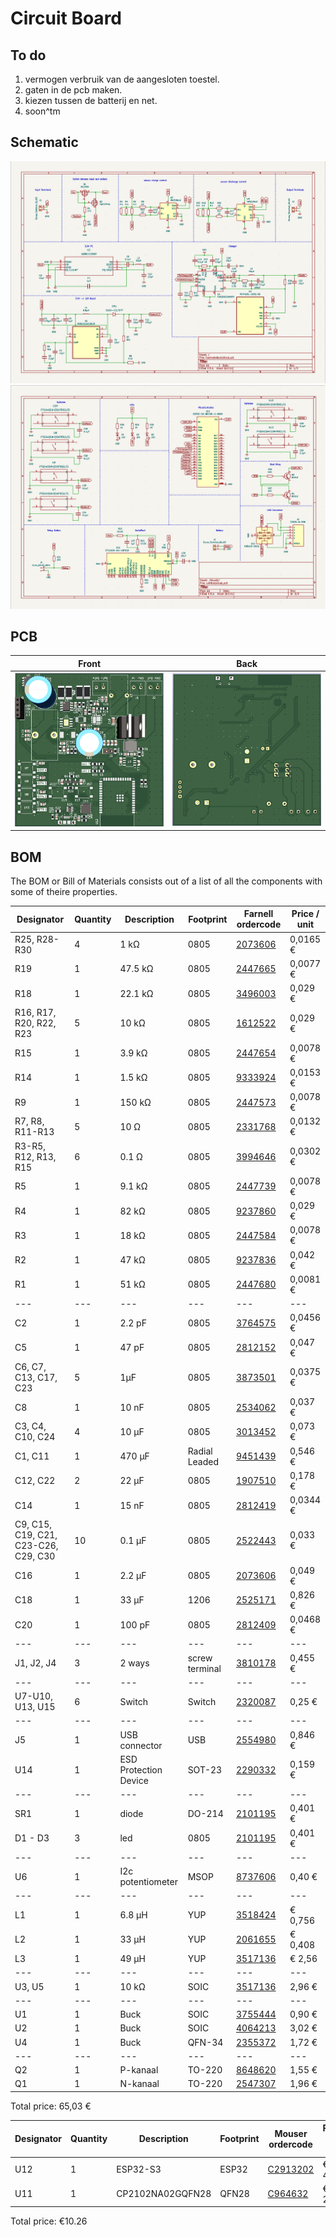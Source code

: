 # Circuit Board

## To do

1. vermogen verbruik van de aangesloten toestel.
2. gaten in de pcb maken.
3. kiezen tussen de batterij en net.
4. soon^tm

## Schematic

![SchematicPage1](img/schematic-page-1.png)
![SchematicPage2](img/schematic-page-2.png)

## PCB

| Front | Back |
|---|---|
| ![PCB front](img/frontPCB.png) | ![PCB Back](img/backPCB.png) |

## BOM

The BOM or Bill of Materials consists out of a list of all the components with some of theire properties. 

| Designator | Quantity | Description | Footprint | Farnell ordercode | Price / unit |
|---|---|---|---|---|---|
| R25, R28-R30 | 4 | 1 kΩ | 0805 | [2073606](https://be.farnell.com/multicomp/mcmr08x1001ftl/res-1k-1-0-125w-0805-ceramic/dp/2073606) | 0,0165 € |
| R19 | 1 | 47.5 kΩ | 0805 | [2447665](https://be.farnell.com/multicomp/mcwr08x4752ftl/res-47k5-1-0-125w-thick-film/dp/2447665) | 0,0077 € |
| R18 | 1 | 22.1 kΩ | 0805 | [3496003](https://be.farnell.com/yageo/rc0805fr-0722k1l/res-22k1-1-0-125w-0805-thick-film/dp/3496003) | 0,029 € |
| R16, R17, R20, R22, R23 | 5 | 10 kΩ | 0805 | [1612522](https://be.farnell.com/bourns/cr0805-fx-1002elf/res-10k-1-0-125w-0805-thick-film/dp/1612522) | 0,029 € |
| R15 | 1 | 3.9 kΩ | 0805 | [2447654](https://be.farnell.com/multicomp/mcwr08x3901ftl/res-3k9-1-0-125w-thick-film/dp/2447654) | 0,0078 € |
| R14 | 1 | 1.5 kΩ | 0805 | [9333924](https://be.farnell.com/multicomp/mc01w080551k5/res-1k5-5-0-1w-0805-thick-film/dp/9333924) | 0,0153 € |
| R9 | 1 | 150 kΩ | 0805 | [2447573](https://be.farnell.com/multicomp/mcwr08x1503ftl/res-150k-1-0-125w-thick-film/dp/2447573) | 0,0078 € |
| R7, R8, R11-R13 | 5 | 10 Ω | 0805 | [2331768](https://be.farnell.com/te-connectivity/crgh0805j10r/res-10r-5-0-33w-0805-thick-film/dp/2331768) | 0,0132 € |
| R3-R5, R12, R13, R15 | 6 | 0.1 Ω | 0805 | [3994646](https://be.farnell.com/walsin/ww08xr100ftl/res-r100-0-125w-0805-thick-film/dp/3994646?st=shunt%20resistor) | 0,0302 € |
| R5 | 1 | 9.1 kΩ | 0805 | [2447739](https://be.farnell.com/multicomp/mcwr08x9101ftl/res-9k1-1-0-125w-thick-film/dp/2447739) | 0,0078 € |
| R4 | 1 | 82 kΩ | 0805 | [9237860](https://be.farnell.com/yageo/rc0805fr-0782kl/res-82k-1-0-125w-0805-thick-film/dp/9237860) | 0,029 € |
| R3 | 1 | 18 kΩ | 0805 | [2447584](https://be.farnell.com/multicomp/mcwr08x1802ftl/res-18k-1-0-125w-thick-film/dp/2447584) | 0,0078 € |
| R2 | 1 | 47 kΩ | 0805 | [9237836](https://be.farnell.com/yageo/rc0805fr-0747kl/res-47k-1-0-125w-0805-thick-film/dp/9237836) | 0,042 € |
| R1 | 1 | 51 kΩ | 0805 | [2447680](https://be.farnell.com/multicomp/mcwr08x5102ftl/res-51k-1-0-125w-0805-thick-film/dp/2447680) | 0,0081 € |
|---|---|---|---|---|---|
| C2 | 1 | 2.2 pF | 0805 | [3764575](https://be.farnell.com/yageo/cc0805crnpo9bn2r2/cap-2-2pf-50v-mlcc-0805/dp/3764575) | 0,0456 € |
| C5 | 1 | 47 pF | 0805 | [2812152](https://be.farnell.com/wurth-elektronik/885012007032/cap-47pf-25v-5-c0g-np0-0805/dp/2812152) | 0,047 € |
| C6, C7, C13, C17, C23 | 5 | 1μF | 0805 | [3873501](https://be.farnell.com/yageo/cc0805kkx6s8bb105/cap-1uf-25v-mlcc-0805/dp/3873501) | 0,0375 € |
| C8 | 1 | 10 nF | 0805 | [2534062](https://be.farnell.com/wurth-elektronik/885012207066/cap-0-01-f-25v-10-x7r-0805/dp/2534062) | 0,037 € |
| C3, C4, C10, C24 | 4 | 10 μF | 0805 | [3013452](https://be.farnell.com/samsung-electro-mechanics/cl21a106kaynnne/cap-10uf-25v-mlcc-0805/dp/3013452) | 0,073 € |
| C1, C11 | 1 | 470 μF | Radial Leaded | [9451439](https://be.farnell.com/multicomp/mcgpr50v477m13x21/cap-470-f-50v-20/dp/9451439) | 0,546 € |
| C12, C22 | 2 | 22 μF | 0805 | [1907510](https://be.farnell.com/murata/grm21br61e226me44l/cap-22-f-25v-20-x5r-0805/dp/1907510) | 0,178 € |
| C14 | 1 | 15 nF | 0805 | [2812419](https://be.farnell.com/wurth-elektronik/885012207067/cap-0-015-f-25v-10-x7r-0805/dp/2812419) | 0,0344 € |
| C9, C15, C19, C21, C23-C26, C29, C30 | 10 | 0.1 μF | 0805 | [2522443](https://be.farnell.com/kemet/c0805c104z3vactu/cap-0-1-f-25v-y5v-0805/dp/2522443) | 0,033 € |
| C16 | 1 | 2.2 μF | 0805 | [2073606](https://be.farnell.com/samsung-electro-mechanics/cl21a225kafnnne/cap-2-2uf-25v-mlcc-0805/dp/3013458) | 0,049 € |
| C18 | 1 | 33 μF | 1206 | [2525171](https://be.farnell.com/tdk/c3216x5r1e336m160ac/cap-33-f-25v-20-x5r-1206/dp/2525171) | 0,826 € |
| C20 | 1 | 100 pF | 0805 | [2812409](https://be.farnell.com/wurth-elektronik/885012207054/cap-100pf-25v-10-x7r-0805/dp/2812409) | 0,0468 € |
|---|---|---|---|---|---|
| J1, J2, J4 | 3 | 2 ways | screw terminal | [3810178](https://be.farnell.com/amphenol-anytek/yo0221500000g/tb-wire-to-brd-r-a-2way-16awg/dp/3810178) | 0,455 € |
|---|---|---|---|---|---|
| U7-U10, U13, U15 | 6 | Switch | Switch | [2320087](https://be.farnell.com/c-k-components/pts645sm43smtr92lfs/switch-spst-0-05a-12vdc-smd-4/dp/2320087) | 0,25 € |
|---|---|---|---|---|---|
| J5 | 1 | USB connector | USB | [2554980](https://be.farnell.com/hirose-hrs/zx62d-b-5p8-30/micro-usb-2-0-type-b-rcpt-smt/dp/2554980?st=zx62d-b-5p8) | 0,846 € |
| U14 | 1 | ESD Protection Device | SOT-23 | [2290332](https://be.farnell.com/kingbright/kp-2012seck/led-0805-250mcd-orange/dp/2290332) | 0,159 € |
|---|---|---|---|---|---|
| SR1 | 1 | diode | DO-214 | [2101195](https://be.farnell.com/multicomp/ss34a/diode-rectifier-3a-40v-do-214ac/dp/2101195?st=ss34) | 0,401 € |
| D1 - D3 | 3 | led | 0805 | [2101195](https://be.farnell.com/multicomp/ss34a/diode-rectifier-3a-40v-do-214ac/dp/2101195?st=ss34) | 0,401 € |
|---|---|---|---|---|---|
| U6 | 1 | I2c potentiometer | MSOP | [8737606](https://be.farnell.com/microchip/mcp4531-103e-ms/dpot-single-7bit-v-i2c-8msop/dp/1698946?st=digital%20potentiometer) |0,40 € |
|---|---|---|---|---|---|
| L1 | 1 | 6.8 μH | YUP | [3518424](https://nl.farnell.com/wurth-elektronik/7447720068/inductor-6-8uh-unshielded-3-9a/dp/3518424) | € 0,756 |
| L2 | 1 | 33 μH | YUP | [2061655](https://nl.farnell.com/bourns/srn6045-330m/inductor-33uh-semi-shielded-power/dp/2061655) | € 0,408 |
| L3 | 1 | 49 μH | YUP | [3517136](https://nl.farnell.com/wurth-elektronik/744132/toroidal-inductor-49uh-5-8a-tht/dp/3517136) | € 2,56 |
|---|---|---|---|---|---|
| U3, U5 | 1 | 10 kΩ | SOIC | [3517136](https://be.farnell.com/texas-instruments/ina219bidr/current-power-monitor-11khz-soic/dp/3118166?st=ina219) | 2,96 € |
|---|---|---|---|---|---|
| U1 | 1 | Buck | SOIC | [3755444](https://be.farnell.com/diodes-inc/pam2421aecadjr/dc-dc-conv-boost-520khz-40-to/dp/3755444?st=pam2421) | 0,90 € |
| U2 | 1 | Buck| SOIC | [4064213](https://be.farnell.com/stmicroelectronics/l6981c33dr/dc-dc-conv-sync-buck-400khz-150deg/dp/4064213?st=l6981c) | 3,02 € |
| U4 | 1 | Buck | QFN-34 | [2355372](https://be.farnell.com/onsemi/fan23sv10mmpx/buck-synch-adj-10a-1-5mhz-34pqfn/dp/2355372?st=fan23sv10m) | 1,72 € |
|---|---|---|---|---|---|
| Q2 | 1 | P-kanaal | TO-220 | [8648620](https://be.farnell.com/infineon/irf9540npbf/mosfet-p-100v-23a-to-220/dp/8648620) | 1,55 € |
| Q1 | 1 | N-kanaal | TO-220 | [2547307](https://be.farnell.com/vishay/irfz34pbf/mosfet-n-ch-60v-30a-to-220ab-3/dp/2547307) | 1,96 € |

Total price: 65,03 €

| Designator | Quantity | Description | Footprint | Mouser ordercode | Price / unit |
|---|---|---|---|---|---|
| U12 | 1 | ESP32-S3 | ESP32 | [C2913202](https://www.lcsc.com/product-detail/WiFi-Modules_Espressif-Systems-ESP32-S3-WROOM-1-N16R8_C2913202.html) | € 4.83 |
| U11 | 1 | CP2102NA02GQFN28 | QFN28 | [C964632](https://www.lcsc.com/product-detail/USB-ICs_SILICON-LABS-CP2102N-A02-GQFN28R_C964632.html) | € 2.60 |

Total price: €10.26
